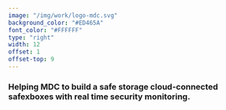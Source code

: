 ```yaml
---
image: "/img/work/logo-mdc.svg"
background_color: "#ED465A"
font_color: "#FFFFFF"
type: "right"
width: 12
offset: 1
offset-top: 9
---
```

### Helping MDC to build a safe storage cloud-connected safexboxes with real time security monitoring.
